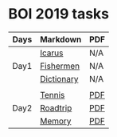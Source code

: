 # BOI 2019 tasks

| Days | Markdown                              | PDF                               |
| ---- | ------------------------------------- | --------------------------------- |
|      | [Icarus](/Day1/icarus-GRC.md)         | N/A                               |
| Day1 | [Fishermen](/Day1/fishermen-GRC.md)   | N/A                               |
|      | [Dictionary](/Day1/dictionary-GRC.md) | N/A                               |
|      |                                       |                                   |
|      | [Tennis](/Day2/tennis-GRC.md)         | [PDF](/Day2/pdf/tennis-GRC.pdf)   |
| Day2 | [Roadtrip](/Day2/roadtrip-GRC.md)     | [PDF](/Day2/pdf/roadtrip-GRC.pdf) |
|      | [Memory](/Day2/memory-GRC.md)         | [PDF](/Day2/pdf/memory-GRC.pdf)   |
